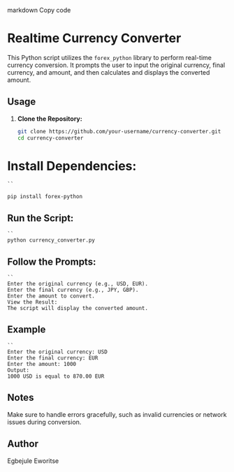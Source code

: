 
markdown
Copy code
# Realtime Currency Converter

This Python script utilizes the `forex_python` library to perform real-time currency conversion. It prompts the user to input the original currency, final currency, and amount, and then calculates and displays the converted amount.

## Usage

1. **Clone the Repository:**
   ```bash
   git clone https://github.com/your-username/currency-converter.git
   cd currency-converter

# Install Dependencies:

    ``

    pip install forex-python

## Run the Script:

    ``
    python currency_converter.py


## Follow the Prompts:
    ``
    Enter the original currency (e.g., USD, EUR).
    Enter the final currency (e.g., JPY, GBP).
    Enter the amount to convert.
    View the Result:
    The script will display the converted amount.

## Example
    ``
    Enter the original currency: USD
    Enter the final currency: EUR
    Enter the amount: 1000
    Output:
    1000 USD is equal to 870.00 EUR

## Notes
Make sure to handle errors gracefully, such as invalid currencies or network issues during conversion.

## Author
Egbejule Eworitse







